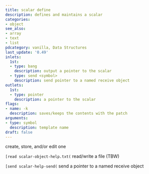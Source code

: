 ```yaml
---
title: scalar define
description: defines and maintains a scalar
categories:
- object
see_also: 
- array
- text
- list
pdcategory: vanilla, Data Structures
last_update: '0.49'
inlets:
  1st:
  - type: bang
    description: output a pointer to the scalar
  - type: send <symbol>
    description: send pointer to a named receive object
outlets:
  1st:
  - type: pointer
    description: a pointer to the scalar
flags:
- name: -k
  description: saves/keeps the contents with the patch
arguments:
- type: symbol
  description: template name
draft: false
---
```

create, store, and/or edit one

`[read scalar-object-help.txt(` read/write a file (TBW)

`[send scalar-help-send(` send a pointer to a named receive object
